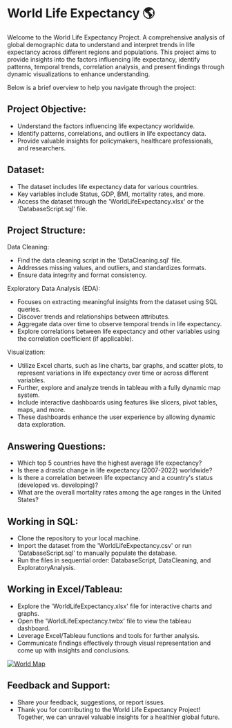 
# World Life Expectancy 🌎
Welcome to the World Life Expectancy Project. A comprehensive analysis of global demographic data to understand and interpret trends in life expectancy across different regions and populations. 
This project aims to provide insights into the factors influencing life expectancy, identify patterns, temporal trends, correlation analysis, and present findings through dynamic visualizations to enhance understanding. 

Below is a brief overview to help you navigate through the project:

## Project Objective:
- Understand the factors influencing life expectancy worldwide.
- Identify patterns, correlations, and outliers in life expectancy data.
- Provide valuable insights for policymakers, healthcare professionals, and researchers.

## Dataset:
- The dataset includes life expectancy data for various countries.
- Key variables include Status, GDP, BMI, mortality rates, and more.
- Access the dataset through the 'WorldLifeExpectancy.xlsx' or the 'DatabaseScript.sql' file.

## Project Structure:
Data Cleaning:
- Find the data cleaning script in the 'DataCleaning.sql' file.
- Addresses missing values, and outliers, and standardizes formats.
- Ensure data integrity and format consistency.

Exploratory Data Analysis (EDA):
- Focuses on extracting meaningful insights from the dataset using SQL queries. 
- Discover trends and relationships between attributes.
- Aggregate data over time to observe temporal trends in life expectancy.
- Explore correlations between life expectancy and other variables using the correlation coefficient (if applicable).


Visualization:
- Utilize Excel charts, such as line charts, bar graphs, and scatter plots, to represent variations in life expectancy over time or across different variables.
- Further, explore and analyze trends in tableau with a fully dynamic map system.
- Include interactive dashboards using features like slicers, pivot tables, maps, and more.
- These dashboards enhance the user experience by allowing dynamic data exploration.


## Answering Questions:
- Which top 5 countries have the highest average life expectancy?
- Is there a drastic change in life expectancy (2007-2022) worldwide?
- Is there a correlation between life expectancy and a country's status (developed vs. developing)?
- What are the overall mortality rates among the age ranges in the United States?

## Working in SQL:
- Clone the repository to your local machine.
- Import the dataset from the 'WorldLifeExpectancy.csv' or run 'DatabaseScript.sql' to manually populate the database.
- Run the files in sequential order: DatabaseScript, DataCleaning, and ExploratoryAnalysis.

## Working in Excel/Tableau:
- Explore the 'WorldLifeExpectancy.xlsx' file for interactive charts and graphs.
- Open the 'WorldLifeExpectancy.twbx' file to view the tableau dashboard.
- Leverage Excel/Tableau functions and tools for further analysis.
- Communicate findings effectively through visual representation and come up with insights and conclusions.

<div class='tableauPlaceholder' id='viz1705955257164' style='position: relative'><noscript><a href='#'><img alt='World Map ' src='https:&#47;&#47;public.tableau.com&#47;static&#47;images&#47;Wo&#47;WorldLifeExpectancy_17054230844850&#47;WorldMap&#47;1_rss.png' style='border: none' /></a></noscript><object class='tableauViz'  style='display:none;'><param name='host_url' value='https%3A%2F%2Fpublic.tableau.com%2F' /> <param name='embed_code_version' value='3' /> <param name='site_root' value='' /><param name='name' value='WorldLifeExpectancy_17054230844850&#47;WorldMap' /><param name='tabs' value='no' /><param name='toolbar' value='yes' /><param name='static_image' value='https:&#47;&#47;public.tableau.com&#47;static&#47;images&#47;Wo&#47;WorldLifeExpectancy_17054230844850&#47;WorldMap&#47;1.png' /> <param name='animate_transition' value='yes' /><param name='display_static_image' value='yes' /><param name='display_spinner' value='yes' /><param name='display_overlay' value='yes' /><param name='display_count' value='yes' /><param name='language' value='en-US' /></object></div>                <script type='text/javascript'>                    var divElement = document.getElementById('viz1705955257164');                    var vizElement = divElement.getElementsByTagName('object')[0];                    if ( divElement.offsetWidth > 800 ) { vizElement.style.width='1600px';vizElement.style.height='927px';} else if ( divElement.offsetWidth > 500 ) { vizElement.style.width='1600px';vizElement.style.height='927px';} else { vizElement.style.width='100%';vizElement.style.height='1227px';}                     var scriptElement = document.createElement('script');                    scriptElement.src = 'https://public.tableau.com/javascripts/api/viz_v1.js';                    vizElement.parentNode.insertBefore(scriptElement, vizElement);                </script>

## Feedback and Support:
- Share your feedback, suggestions, or report issues.
- Thank you for contributing to the World Life Expectancy Project! Together, we can unravel valuable insights for a healthier global future.
